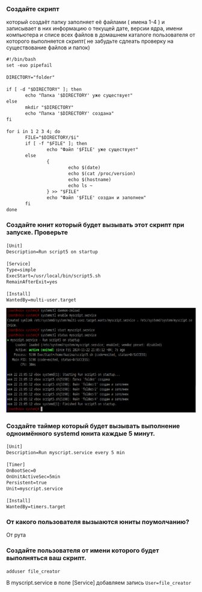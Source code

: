 ### Создайте скрипт 
который создаёт папку заполняет её файлами ( имена 1-4 ) и записывает в них информацию о текущей дате, 
версии ядра, имени компьютера и списе всех файлов в домашнем каталоге пользователя от которого выполняется 
скрипт( не забудьте сдлеать проверку на существование файлов и папок)
```
#!/bin/bash
set -euo pipefail

DIRECTORY="folder"

if [ -d "$DIRECTORY" ]; then
       echo "Папка '$DIRECTORY' уже существует"
else
       mkdir "$DIRECTORY"
       echo "Папка '$DIRECTORY' создана"
fi

for i in 1 2 3 4; do
       FILE="$DIRECTORY/$i"
       if [ -f "$FILE" ]; then
               echo "Файл '$FILE' уже существует"
       else
               {
                       echo $(date)
                       echo $(cat /proc/version)
                       echo $(hostname)
                       echo ls ~
               } >> "$FILE"
               echo "Файл '$FILE' создан и заполнен"
       fi
done
```

### Создайте юнит который будет вызывать этот скрипт при запуске. Проверьте
```
[Unit]
Description=Run script5 on startup

[Service]
Type=simple
ExecStart=/usr/local/bin/script5.sh
RemainAfterExit=yes

[Install]
WantedBy=multi-user.target
```

![image28.png](images/image28.png)

### Создайте таймер который будет вызывать выполнение одноимённого systemd юнита каждые 5 минут.
```
[Unit]
Description=Run myscript.service every 5 min

[Timer]
OnBootSec=0
OnUnitActiveSec=5min
Persistent=true
Unit=myscript.service

[Install]
WantedBy=timers.target
```

### От какого пользователя вызыаются юниты поумолчанию?
От рута

### Создайте пользователя от имени которого будет выполняться ваш скрипт.
```
adduser file_creator
```
В myscript.service в поле [Service] добавляем запись `User=file_creator`
